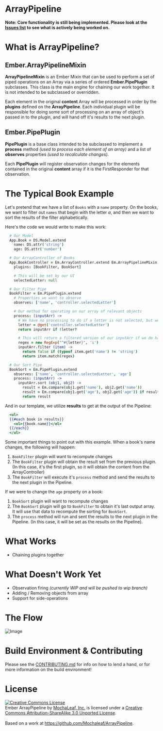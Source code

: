 # ArrayPipeline 

**Note: Core functionality is still being implemented.  Please look at the [Issues list](https://github.com/Mochaleaf/ArrayPipeline/issues) to see what is actively being worked on.**

# What is ArrayPipeline?  

## Ember.ArrayPipelineMixin 
**ArrayPipelineMixin** is an Ember Mixin that can be used to perform a set of piped operations on an Array via a series of ordered **Ember.PipePlugin** subclasses.  This class is the main engine for chaining our work together.  It is not intended to be subclassed or overridden.

Each element in the original **content** Array will be processed in order by the **plugins** defined on the **ArrayPipeline**.  Each individual plugin will be responsible for doing some sort of processing on an array of object's passed in to the plugin, and will hand off it's results to the next plugin.


## Ember.PipePlugin
**PipePlugin** is a base class intended to be subclassed to implement a **process** method *(used to process each element of an array)* and a list of **observes** properties *(used to recalculate changes)*.  

Each **PipePlugin** will register observation changes for the elements contained in the original **content** array if it is the FirstResponder for that observation.  

# The Typical Book Example  
Let's pretend that we have a list of ```Books``` with a ```name``` property.  On the books, we want to filter out ```names``` that begin with the letter *a*, and then we want to sort the results of the filter alphabetically.  

Here's the code we would write to make this work:

```coffee
  # Our Model
  App.Book = DS.Model.extend
    name: DS.attr('string')
    age: DS.attr('number')

  # Our ArrayController of Books
  App.BookController = Em.ArrayController.extend Em.ArrayPipelineMixin,
    plugins: [BookFilter, BookSort]

    # This will be set by our UI
    selectedLetter: null

  # Our Filter Pipe
  BookFilter = Em.PipePlugin.extend
    # Properties we want to observe
    observes: ['name', 'controller.selectedLetter']

    # Our method for operating on our array of relevant objects 
    process: (inputArr) ->
      # We have no processing to do if a letter is not selected, but we still return the inputArr
      letter = @get('controller.selectedLetter')
      return inputArr if !letter?

      # This will return a filtered version of our inputArr if we do have a letter to use
      regex = new RegExp("^#{letter}", 'i')
      inputArr.filter (item) ->
        return false if (typeof item.get('name') != 'string')
        return item.match(regex)

  # Our Sort Pipe
  BookSort = Em.PipePlugin.extend
    observes: ['name', 'controller.selectedLetter', 'age']
    process: (inputArr) ->
      inputArr.sort (obj1, obj2) -> 
        result = Em.compare(obj1.get('name'), obj2.get('name'))
        result = Em.compare(obj1.get('age'), obj2.get('age')) if result == 0
        return result
``` 

And in our template, we utilize **results** to get at the output of the Pipeline:

```mustache
  <ul>
  {{#each book in results}}
    <ol>{{book.name}}</ol>
  {{/each}}
  </ul>
```

Some important things to point out with this example.  When a book's name changes, the following will happen:

1. ```BookFilter``` plugin will want to recompute changes
2. The ```BookFilter``` plugin will obtain the result set from the previous plugin.  (In this case, it's the first plugin, so it will obtain the content from the ArrayController)
3. The ```BookFilter``` will execute it's ```process``` method and send the results to the next plugin in the Pipeline.

If we were to change the ```age``` property on a book:

1. ```BookSort``` plugin will want to recompute changes
2. The ```BookSort``` plugin will go to ```BookFilter``` to obtain it's last output array.  It will use that data to recompute the sorting for ```BookSort```.
3. The ```process``` method will run and sent the results to the next plugin in the Pipeline.  (In this case, it will be set as the results on the Pipeline). 


# What Works
  * Chaining plugins together

# What Doesn't Work Yet
  * Observation firing *(currently WIP and will be pushed to wip branch)*
  * Adding / Removing objects from array
  * Support for side-operations

# The Flow
![Image](../master/doc/ArrayPipelineFlow.png?raw=true)

# Build Environment & Contributing
  Please see the [CONTRIBUTING.md](https://github.com/Mochaleaf/ArrayPipeline/blob/master/CONTRIBUTING.md) for info on how to lend a hand, or for more information on the build environment!

# License

<div>
  <a rel="license" href="http://creativecommons.org/licenses/by-sa/3.0/deed.en_US">
    <img alt="Creative Commons License" style="border-width:0" src="http://i.creativecommons.org/l/by-sa/3.0/88x31.png" /> </a><br />
  <span xmlns:dct="http://purl.org/dc/terms/" href="http://purl.org/dc/dcmitype/Text" property="dct:title" rel="dct:type">Ember ArrayPipeline</span> by <a xmlns:cc="http://creativecommons.org/ns#" href="http://www.mochaleaf.com" property="cc:attributionName" rel="cc:attributionURL">MochaLeaf, Inc.</a> is licensed under a <a rel="license" href="http://creativecommons.org/licenses/by-sa/3.0/deed.en_US">Creative Commons Attribution-ShareAlike 3.0 Unported License</a>.<br /><br />Based on a work at <a xmlns:dct="http://purl.org/dc/terms/" href="https://github.com/Mochaleaf/ArrayPipeline" rel="dct:source">https://github.com/Mochaleaf/ArrayPipeline</a>.
</div>
